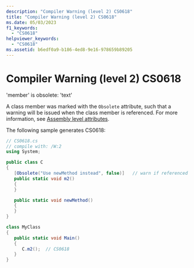 ```yaml
---
description: "Compiler Warning (level 2) CS0618"
title: "Compiler Warning (level 2) CS0618"
ms.date: 05/03/2023
f1_keywords:
  - "CS0618"
helpviewer_keywords:
  - "CS0618"
ms.assetid: b6edf0a9-b186-4ed8-9e16-978659b89205
---
```

# Compiler Warning (level 2) CS0618

'member' is obsolete: 'text'

A class member was marked with the `Obsolete` attribute, such that a warning will be issued when the class member is referenced. For more information, see [Assembly level attributes](../attributes/global.md).

The following sample generates CS0618:

```csharp
// CS0618.cs
// compile with: /W:2
using System;

public class C
{
   [Obsolete("Use newMethod instead", false)]   // warn if referenced
   public static void m2()
   {
   }

   public static void newMethod()
   {
   }
}

class MyClass
{
   public static void Main()
   {
      C.m2();  // CS0618
   }
}
```
